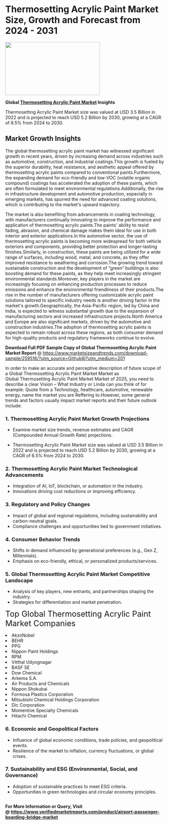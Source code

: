 <H1>Thermosetting Acrylic Paint Market Size, Growth and Forecast from 2024 - 2031</H1><img class="aligncenter size-medium wp-image-584254" src="https://thirdeyenews.in/wp-content/uploads/2024/09/Global-Market-Research-300x168.jpeg" alt="" width="300" height="168" /><p><strong>Global&nbsp;<a href="https://www.marketsizeandtrends.com/download-sample/259516/?utm_source=Github8j?utm_medium=201">Thermosetting Acrylic Paint Market</a> Insights</strong></p><p>Thermosetting Acrylic Paint Market size was valued at USD 3.5 Billion in 2022 and is projected to reach USD 5.2 Billion by 2030, growing at a CAGR of 6.5% from 2024 to 2030.</p><p><h2>Market Growth Insights</h2> <p>The global thermosetting acrylic paint market has witnessed significant growth in recent years, driven by increasing demand across industries such as automotive, construction, and industrial coatings.This growth is fueled by the superior durability, heat resistance, and aesthetic appeal offered by thermosetting acrylic paints compared to conventional paints.Furthermore, the expanding demand for eco-friendly and low-VOC (volatile organic compound) coatings has accelerated the adoption of these paints, which are often formulated to meet environmental regulations.Additionally, the rise in infrastructure development and automotive production, especially in emerging markets, has spurred the need for advanced coating solutions, which is contributing to the market's upward trajectory.</p> <p>The market is also benefiting from advancements in coating technology, with manufacturers continually innovating to improve the performance and application of thermosetting acrylic paints.The paints' ability to resist fading, abrasion, and chemical damage makes them ideal for use in both interior and exterior applications.In the automotive sector, the use of thermosetting acrylic paints is becoming more widespread for both vehicle exteriors and components, providing better protection and longer-lasting finishes.Similarly, in construction, these paints are being utilized for a wide range of surfaces, including wood, metal, and concrete, as they offer improved resistance to weathering and corrosion.The growing trend toward sustainable construction and the development of “green” buildings is also boosting demand for these paints, as they help meet increasingly stringent environmental standards.Moreover, key players in the market are increasingly focusing on enhancing production processes to reduce emissions and enhance the environmental friendliness of their products.The rise in the number of manufacturers offering customizable acrylic paint solutions tailored to specific industry needs is another driving factor in the market's growth.Geographically, the Asia-Pacific region, led by China and India, is expected to witness substantial growth due to the expansion of manufacturing sectors and increased infrastructure projects.North America and Europe are also significant markets, driven by the automotive and construction industries.The adoption of thermosetting acrylic paints is expected to remain robust across these regions, as both consumer demand for high-quality products and regulatory frameworks continue to evolve.<p><span class=""><strong>Download Full PDF Sample Copy of Global Thermosetting Acrylic Paint Market Report</strong> @ <a href="https://www.marketsizeandtrends.com/download-sample/259516/?utm_source=Github8j?utm_medium=201" target="_blank">https://www.marketsizeandtrends.com/download-sample/259516/?utm_source=Github8j?utm_medium=201</a></span></p><p>In order to make an accurate and perceptive description of future scope of a Global&nbsp;Thermosetting Acrylic Paint Market Market as Global&nbsp;Thermosetting Acrylic Paint Market Market of 2025, you need to describe a clear Vision &ndash; What Industry or Linda can you think of for example: Quote from a Technology, healthcare, automotive, renewable energy, name the market you are Reffering to.However, some general trends and factors usually impact market reports and their future outlook include:</p><h3>1.&nbsp;<strong>Thermosetting Acrylic Paint Market Growth Projections</strong></h3><ul><li>Examine market size trends, revenue estimates and CAGR (Compounded Annual Growth Rate) projections.</li><li><p>Thermosetting Acrylic Paint Market size was valued at USD 3.5 Billion in 2022 and is projected to reach USD 5.2 Billion by 2030, growing at a CAGR of 6.5% from 2024 to 2030.</p></li></ul><h3>2.&nbsp;<strong>Thermosetting Acrylic Paint Market Technological Advancements</strong></h3><ul><li>Integration of AI, IoT, blockchain, or automation in the industry.</li><li>Innovations driving cost reductions or improving efficiency.</li></ul><h3>3.&nbsp;<strong>Regulatory and Policy Changes</strong></h3><ul><li>Impact of global and regional regulations, including sustainability and carbon-neutral goals.</li><li>Compliance challenges and opportunities tied to government initiatives.</li></ul><h3>4.&nbsp;<strong>Consumer Behavior Trends</strong></h3><ul><li>Shifts in demand influenced by generational preferences (e.g., Gen Z, Millennials).</li><li>Emphasis on eco-friendly, ethical, or personalized products/services.</li></ul><h3>5.&nbsp;<strong>Global Thermosetting Acrylic Paint Market Competitive Landscape</strong></h3><ul><li>Analysis of key players, new entrants, and partnerships shaping the industry.</li><li>Strategies for differentiation and market penetration.</li></ul><p data-pm-slice="1 1 []"><span style="color: inherit; font-family: inherit; font-size: 25px;">Top Global Thermosetting Acrylic Paint Market Companies</span></p><div class="" data-test-id=""><p><li>AkzoNobel</li><li> BEHR</li><li> PPG</li><li> Nippon Paint Holdings</li><li> RPM</li><li> Vitthal Udyognagar</li><li> BASF SE</li><li> Dow Chemical</li><li> Arkema S.A.</li><li> Air Products and Chemicals</li><li> Nippon Shokubai</li><li> Formosa Plastics Corporation</li><li> Mitsubishi Chemical Holdings Corporation</li><li> Dic Corporation</li><li> Momentive Specialty Chemicals</li><li> Hitachi Chemical</li></p></div><h3>6.&nbsp;<strong>Economic and Geopolitical Factors</strong></h3><ul><li>Influence of global economic conditions, trade policies, and geopolitical events.</li><li>Resilience of the market to inflation, currency fluctuations, or global crises.</li></ul><h3>7.&nbsp;<strong>Sustainability and ESG (Environmental, Social, and Governance)</strong></h3><ul><li>Adoption of sustainable practices to meet ESG criteria.</li><li>Opportunities in green technologies and circular economy principles.</li></ul><h2><strong style="font-size: 14px;">For More Information or Query, Visit @&nbsp;</strong><a style="background-color: #ffffff; font-size: 14px;" href="https://www.marketsizeandtrends.com/report/thermosetting-acrylic-paint-market/" target="_blank">https://www.verifiedmarketreports.com/product/airport-passenger-boarding-bridge-market</a></h2>